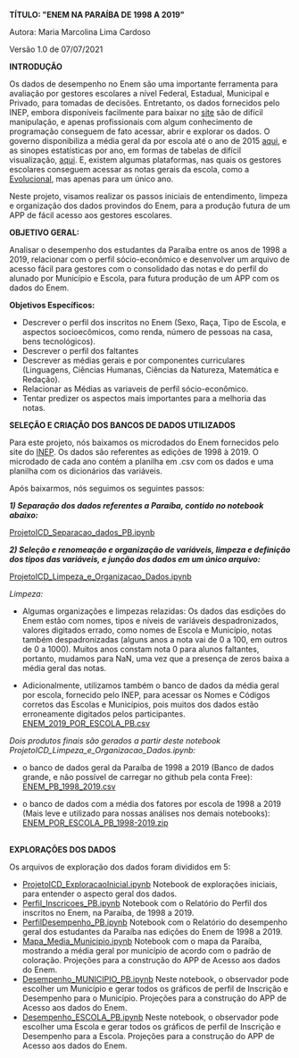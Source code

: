 **TÍTULO: "ENEM NA PARAÍBA DE 1998 A 2019"**


Autora: Maria Marcolina Lima Cardoso

Versão 1.0 de 07/07/2021


**INTRODUÇÃO**
 
 Os dados de desempenho no Enem são uma importante ferramenta para avaliação por gestores escolares a nível Federal, Estadual, Municipal e Privado, para tomadas de decisões. Entretanto, os dados fornecidos pelo INEP, embora disponíveis facilmente para baixar no [site](https://www.gov.br/inep/pt-br/acesso-a-informacao/dados-abertos/microdados) são de difícil manipulação, e apenas profissionais com algum conhecimento de programação conseguem de fato acessar, abrir e explorar os dados. O governo disponibiliza a média geral da por escola até o ano de 2015 [aqui](http://portal.mec.gov.br/component/tags/tag/enem-por-escola), e as sinopes estatísticas por ano, em formas de tabelas de difícil visualização, [aqui](https://www.gov.br/inep/pt-br/acesso-a-informacao/dados-abertos/sinopses-estatisticas/enem). E, existem algumas plataformas, nas quais os gestores escolares conseguem acessar as notas gerais da escola, como a [Evolucional](https://enem2019.evolucional.com.br/RD.html), mas apenas para um único ano.
 
Neste projeto, visamos realizar os passos iniciais de entendimento, limpeza e organização dos dados provindos do Enem, para a produção futura de um APP de fácil acesso aos gestores escolares.

**OBJETIVO GERAL:**


   Analisar o desempenho dos estudantes da Paraíba entre os anos de 1998 a 2019, relacionar com o perfil sócio-econômico e desenvolver um arquivo de acesso fácil para gestores com o consolidado das notas e do perfil do alunado por Município e Escola, para futura produção de um APP com os dados do Enem.
   

**Objetivos Específicos:**
  
  
   - Descrever o perfil dos inscritos no Enem (Sexo, Raça, Tipo de Escola, e aspectos socioecômicos, como renda, número de pessoas na casa, bens tecnológicos).
   - Descrever o perfil dos faltantes
   - Descrever as médias gerais e por componentes curriculares (Linguagens, Ciências Humanas, Ciências da Natureza, Matemática e Redação).
   - Relacionar as Médias as variaveis de perfil sócio-econômico.
   - Tentar predizer os aspectos mais importantes para a melhoria das notas.
 
 

**SELEÇÃO E CRIAÇÃO DOS BANCOS DE DADOS UTILIZADOS**


  Para este projeto, nós baixamos os microdados do Enem fornecidos pelo site do [INEP](https://www.gov.br/inep/pt-br/acesso-a-informacao/dados-abertos/microdados).
Os dados são referentes as edições de 1998 à 2019. O microdado de cada ano contém a planilha em .csv com os dados e uma planilha com os dicionários das variáveis.
					
  Após baixarmos, nós seguimos os seguintes passos:
					
 ***1) Separação dos dados referentes a Paraíba, contido no notebook abaixo:***
  
   [ProjetoICD_Separacao_dados_PB.ipynb](https://github.com/mariaeco/Projeto_ICD_UFPB_EnemPB/blob/main/ProjetoICD_Separacao_dados_PB.ipynb)
										
 ***2) Seleção e renomeação e organização de variáveis, limpeza e definição dos tipos das variáveis, e junção dos dados em um único arquivo:***
  
   [ProjetoICD_Limpeza_e_Organizacao_Dados.ipynb](https://github.com/mariaeco/Projeto_ICD_UFPB_EnemPB/blob/main/ProjetoICD_Limpeza_e_Organizacao_Dados.ipynb)
	
*Limpeza:*

   - Algumas organizações e limpezas relazidas: Os dados das esdições do Enem estão com nomes, tipos e níveis de variáveis despadronizados, valores digitados errado, como nomes de Escola e Município, notas também despadronizadas (alguns anos a nota vai de 0 a 100, em outros de 0 a 1000). Muitos anos constam nota 0 para alunos faltantes, portanto, mudamos para NaN, uma vez que a presença de zeros baixa a média geral das notas.
  
   - Adicionalmente, utilizamos também o banco de dados da média geral por escola, fornecido pelo INEP, para acessar os Nomes e Códigos corretos das Escolas e Municípios, pois muitos dos  dados estão erroneamente digitados pelos participantes.
	       [ENEM_2019_POR_ESCOLA_PB.csv](https://raw.githubusercontent.com/mariaeco/Projeto_ICD_UFPB_EnemPB/main/DADOS/ENEM_2019_POR_ESCOLA_PB.csv)
	
 *Dois produtos finais são gerados a partir deste notebook ProjetoICD_Limpeza_e_Organizacao_Dados.ipynb:*
   
   - o banco de dados geral da Paraíba de 1998 a 2019 (Banco de dados grande, e não possível de carregar no github pela conta Free):
		[ENEM_PB_1998_2019.csv](https://drive.google.com/file/d/1ZV0He8T_cFMidQScQvrVtRBT_70uPnFa/view?usp=sharing)
		
   - o banco de dados com a média dos fatores por escola de 1998 a 2019 (Mais leve e utilizado para nossas análises nos demais notebooks):
		[ENEM_POR_ESCOLA_PB_1998-2019.zip](https://github.com/mariaeco/Projeto_ICD_UFPB_EnemPB/blob/main/DADOS/ENEM_POR_ESCOLA_PB_1998-2019.zip)



\
**EXPLORAÇÕES DOS DADOS**

Os arquivos de exploração dos dados foram divididos em 5:

- [ProjetoICD_ExploracaoInicial.ipynb](https://github.com/mariaeco/Projeto_ICD_UFPB_EnemPB/blob/main/ProjetoICD_ExploracaoInicial.ipynb)
	Notebook de explorações iniciais, para entender o aspecto geral dos dados. 	
- [Perfil_Inscricoes_PB.ipynb](https://github.com/mariaeco/Projeto_ICD_UFPB_EnemPB/blob/main/Perfil_Inscricoes_PB.ipynb)
	Notebook com o Relatório do Perfil dos inscritos no Enem, na Paraíba, de 1998 a 2019.
- [PerfilDesempenho_PB.ipynb](https://github.com/mariaeco/Projeto_ICD_UFPB_EnemPB/blob/main/PerfilDesempenho_PB.ipynb)
	Notebook com o Relatório do desempenho geral dos estudantes da Paraíba nas edições do Enem de 1998 a 2019.
- [Mapa_Media_Municipio.ipynb](https://github.com/mariaeco/Projeto_ICD_UFPB_EnemPB/blob/main/Mapa_Media_Municipio.ipynb)
	Notebook com o mapa da Paraíba, mostrando a média geral por município de acordo com o padrão de coloração. Projeções para a construção do APP de Acesso aos dados do Enem.
- [Desempenho_MUNICIPIO_PB.ipynb](https://github.com/mariaeco/Projeto_ICD_UFPB_EnemPB/blob/main/Desempenho_MUNICIPIO_PB.ipynb)
	Neste notebook, o observador pode escolher um Município e gerar todos os gráficos de perfil de Inscrição e Desempenho para o Município. Projeções para a construção do APP de Acesso aos dados do Enem.
- [Desempenho_ESCOLA_PB.ipynb](https://github.com/mariaeco/Projeto_ICD_UFPB_EnemPB/blob/main/Desempenho_ESCOLA_PB.ipynb)
	Neste notebook, o observador pode escolher uma Escola e gerar todos os gráficos de perfil de Inscrição e Desempenho para a Escola. Projeções para a construção do APP de Acesso aos dados do Enem.



